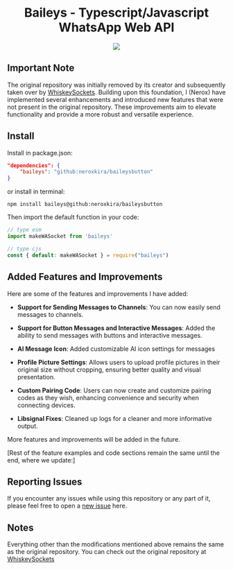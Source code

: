 # <div align='center'>Baileys - Typescript/Javascript WhatsApp Web API</div>

<div align="center"><img src="https://iili.io/2Zpjtlp.jpg"></div>

## Important Note

The original repository was initially removed by its creator and subsequently taken over by [WhiskeySockets](https://github.com/WhiskeySockets). Building upon this foundation, I (Nerox) have implemented several enhancements and introduced new features that were not present in the original repository. These improvements aim to elevate functionality and provide a more robust and versatile experience.

## Install

Install in package.json:
```json
"dependencies": {
    "baileys": "github:neroxkira/baileysbutton"
}
```
or install in terminal:
```
npm install baileys@github:neroxkira/baileysbutton
```

Then import the default function in your code:
```ts 
// type esm
import makeWASocket from 'baileys'
```

```js
// type cjs
const { default: makeWASocket } = require("baileys")
```

## Added Features and Improvements
Here are some of the features and improvements I have added:

- **Support for Sending Messages to Channels**: You can now easily send messages to channels.

- **Support for Button Messages and Interactive Messages**: Added the ability to send messages with buttons and interactive messages.

- **AI Message Icon**: Added customizable AI icon settings for messages

- **Profile Picture Settings**: Allows users to upload profile pictures in their original size without cropping, ensuring better quality and visual presentation.

- **Custom Pairing Code**: Users can now create and customize pairing codes as they wish, enhancing convenience and security when connecting devices.

- **Libsignal Fixes**: Cleaned up logs for a cleaner and more informative output.

More features and improvements will be added in the future.

[Rest of the feature examples and code sections remain the same until the end, where we update:]

## Reporting Issues
If you encounter any issues while using this repository or any part of it, please feel free to open a [new issue](https://github.com/neroxkira/baileysbutton/issues) here.

## Notes
Everything other than the modifications mentioned above remains the same as the original repository. You can check out the original repository at [WhiskeySockets](https://github.com/WhiskeySockets/Baileys)
